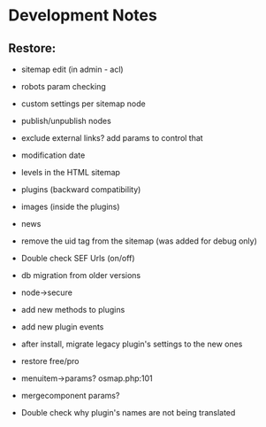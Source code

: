# Development Notes

## Restore:

* sitemap edit (in admin - acl)
* robots param checking
* custom settings per sitemap node
* publish/unpublish nodes
* exclude external links? add params to control that
* modification date
* levels in the HTML sitemap
* plugins (backward compatibility)
* images (inside the plugins)
* news
* remove the uid tag from the sitemap (was added for debug only)
* Double check SEF Urls (on/off)
* db migration from older versions
* node->secure
* add new methods to plugins
* add new plugin events
* after install, migrate legacy plugin's settings to the new ones
* restore free/pro

* menuitem->params? osmap.php:101
* mergecomponent params?
* Double check why plugin's names are not being translated
